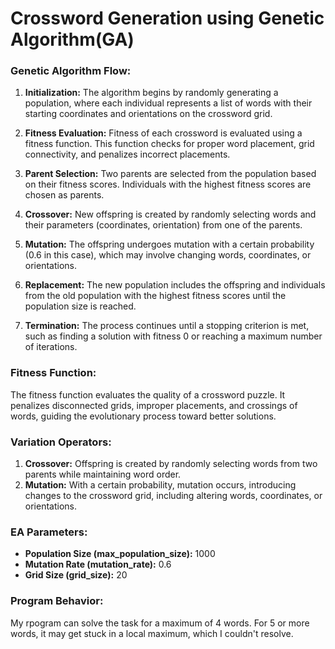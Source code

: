 # Crossword Generation using Genetic Algorithm(GA)

### Genetic Algorithm Flow:

1. **Initialization:** The algorithm begins by randomly generating a population, where each individual represents a list of words with their starting coordinates and orientations on the crossword grid.

2. **Fitness Evaluation:** Fitness of each crossword is evaluated using a fitness function. This function checks for proper word placement, grid connectivity, and penalizes incorrect placements.

3. **Parent Selection:** Two parents are selected from the population based on their fitness scores. Individuals with the highest fitness scores are chosen as parents.

4. **Crossover:** New offspring is created by randomly selecting words and their parameters (coordinates, orientation) from one of the parents.

5. **Mutation:** The offspring undergoes mutation with a certain probability (0.6 in this case), which may involve changing words, coordinates, or orientations.

6. **Replacement:** The new population includes the offspring and individuals from the old population with the highest fitness scores until the population size is reached.

7. **Termination:** The process continues until a stopping criterion is met, such as finding a solution with fitness 0 or reaching a maximum number of iterations.

### Fitness Function:

The fitness function evaluates the quality of a crossword puzzle. It penalizes disconnected grids, improper placements, and crossings of words, guiding the evolutionary process toward better solutions.

### Variation Operators:

1. **Crossover:** Offspring is created by randomly selecting words from two parents while maintaining word order.
2. **Mutation:** With a certain probability, mutation occurs, introducing changes to the crossword grid, including altering words, coordinates, or orientations.

### EA Parameters:

- **Population Size (max_population_size):** 1000
- **Mutation Rate (mutation_rate):** 0.6
- **Grid Size (grid_size):** 20

### Program Behavior:
My rpogram can solve the task for a maximum of 4 words. For 5 or more words, it may get stuck in a local maximum, which I couldn't resolve.



